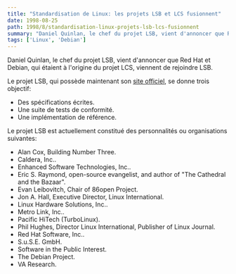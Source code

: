 ```yaml
---
title: "Standardisation de Linux: les projets LSB et LCS fusionnent"
date: 1998-08-25
path: 1998/8/standardisation-linux-projets-lsb-lcs-fusionnent
summary: "Daniel Quinlan, le chef du projet LSB, vient d'annoncer que Red Hat et Debian, qui étaient à l'origine du projet LCS, viennent de rejoindre LSB."
tags: ['Linux', 'Debian']
---
```


<P>
Daniel Quinlan, le chef du projet LSB, vient d'annoncer que Red Hat et
Debian, qui étaient à l'origine du projet LCS, viennent de rejoindre LSB.
</P>

<P>
Le projet LSB, qui possède maintenant son <A HREF="http://www.linuxbase.org/">site officiel</A>, se donne trois
objectif:
</P>

<UL>

<LI>Des spécifications écrites.
<LI>Une suite de tests de conformité.
<LI>Une implémentation de référence.
</UL>

<P>
Le projet LSB est actuellement constitué des personnalités ou organisations
suivantes:
</P>

<UL>

<LI>Alan Cox, Building Number Three.
<LI>Caldera, Inc..
<LI>Enhanced Software Technologies, Inc..
<LI>Eric S. Raymond, open-source evangelist, and author of
"The Cathedral and the Bazaar".
<LI>Evan Leibovitch, Chair of 86open Project.
<LI>Jon A. Hall, Executive Director, Linux International.
<LI>Linux Hardware Solutions, Inc..
<LI>Metro Link, Inc..
<LI>Pacific HiTech (TurboLinux).
<LI>Phil Hughes, Director Linux International, Publisher of Linux Journal.
<LI>Red Hat Software, Inc..
<LI>S.u.S.E. GmbH.
<LI>Software in the Public Interest.
<LI>The Debian Project.
<LI>VA Research.
</UL>


